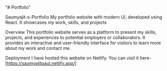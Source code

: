"# Portfolio" 

Saumyajit-s-Portfolio
My portfolio website with modern UI, developed using React. It showcases my work, skills, and projects

Overview
This portfolio website serves as a platform to present my skills, projects, and experiences to potential employers or collaborators. It provides an interactive and user-friendly interface for visitors to learn more about my work and contact me.


Deployment
I have hosted this website on Netlify. You can visit it here- [https://saumyajitpaul.netlify.app/]

